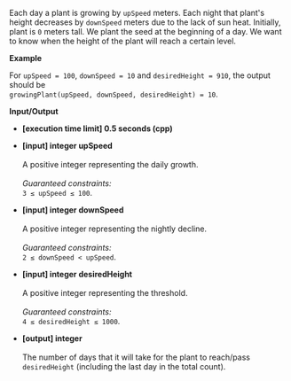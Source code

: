 Each day a plant is growing by `upSpeed` meters. Each night that plant's height decreases by `downSpeed` meters due to the lack of sun heat. Initially, plant is `0` meters tall. We plant the seed at the beginning of a day. We want to know when the height of the plant will reach a certain level.

__Example__

For `upSpeed = 100`, `downSpeed = 10` and `desiredHeight = 910`, the output should be  
`growingPlant(upSpeed, downSpeed, desiredHeight) = 10`.

__Input/Output__

+ __[execution time limit] 0.5 seconds (cpp)__

+ __[input] integer upSpeed__<br/><br/>A positive integer representing the daily growth.<br/><br/>_Guaranteed constraints:_<br/>`3 ≤ upSpeed ≤ 100`.

+ __[input] integer downSpeed__<br/><br/>A positive integer representing the nightly decline.<br/><br/>_Guaranteed constraints:_<br/>`2 ≤ downSpeed < upSpeed`.

+ __[input] integer desiredHeight__<br/><br/>A positive integer representing the threshold.<br/><br/>_Guaranteed constraints:_<br/>`4 ≤ desiredHeight ≤ 1000`.

+ __[output] integer__<br/><br/>The number of days that it will take for the plant to reach/pass `desiredHeight` (including the last day in the total count).
